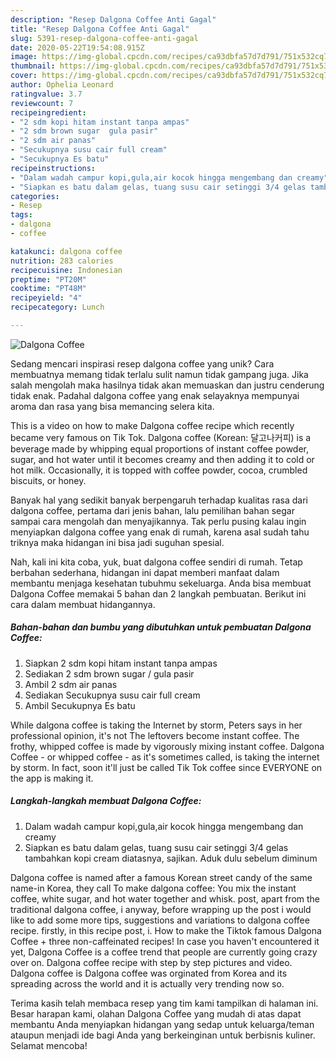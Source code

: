 ```yaml
---
description: "Resep Dalgona Coffee Anti Gagal"
title: "Resep Dalgona Coffee Anti Gagal"
slug: 5391-resep-dalgona-coffee-anti-gagal
date: 2020-05-22T19:54:08.915Z
image: https://img-global.cpcdn.com/recipes/ca93dbfa57d7d791/751x532cq70/dalgona-coffee-foto-resep-utama.jpg
thumbnail: https://img-global.cpcdn.com/recipes/ca93dbfa57d7d791/751x532cq70/dalgona-coffee-foto-resep-utama.jpg
cover: https://img-global.cpcdn.com/recipes/ca93dbfa57d7d791/751x532cq70/dalgona-coffee-foto-resep-utama.jpg
author: Ophelia Leonard
ratingvalue: 3.7
reviewcount: 7
recipeingredient:
- "2 sdm kopi hitam instant tanpa ampas"
- "2 sdm brown sugar  gula pasir"
- "2 sdm air panas"
- "Secukupnya susu cair full cream"
- "Secukupnya Es batu"
recipeinstructions:
- "Dalam wadah campur kopi,gula,air kocok hingga mengembang dan creamy"
- "Siapkan es batu dalam gelas, tuang susu cair setinggi 3/4 gelas tambahkan kopi cream diatasnya, sajikan. Aduk dulu sebelum diminum"
categories:
- Resep
tags:
- dalgona
- coffee

katakunci: dalgona coffee 
nutrition: 283 calories
recipecuisine: Indonesian
preptime: "PT20M"
cooktime: "PT48M"
recipeyield: "4"
recipecategory: Lunch

---
```



![Dalgona Coffee](https://img-global.cpcdn.com/recipes/ca93dbfa57d7d791/751x532cq70/dalgona-coffee-foto-resep-utama.jpg)

Sedang mencari inspirasi resep dalgona coffee yang unik? Cara membuatnya memang tidak terlalu sulit namun tidak gampang juga. Jika salah mengolah maka hasilnya tidak akan memuaskan dan justru cenderung tidak enak. Padahal dalgona coffee yang enak selayaknya mempunyai aroma dan rasa yang bisa memancing selera kita.

This is a video on how to make Dalgona coffee recipe which recently became very famous on Tik Tok. Dalgona coffee (Korean: 달고나커피) is a beverage made by whipping equal proportions of instant coffee powder, sugar, and hot water until it becomes creamy and then adding it to cold or hot milk. Occasionally, it is topped with coffee powder, cocoa, crumbled biscuits, or honey.

Banyak hal yang sedikit banyak berpengaruh terhadap kualitas rasa dari dalgona coffee, pertama dari jenis bahan, lalu pemilihan bahan segar sampai cara mengolah dan menyajikannya. Tak perlu pusing kalau ingin menyiapkan dalgona coffee yang enak di rumah, karena asal sudah tahu triknya maka hidangan ini bisa jadi suguhan spesial.


Nah, kali ini kita coba, yuk, buat dalgona coffee sendiri di rumah. Tetap berbahan sederhana, hidangan ini dapat memberi manfaat dalam membantu menjaga kesehatan tubuhmu sekeluarga. Anda bisa membuat Dalgona Coffee memakai 5 bahan dan 2 langkah pembuatan. Berikut ini cara dalam membuat hidangannya.

<!--inarticleads1-->

##### Bahan-bahan dan bumbu yang dibutuhkan untuk pembuatan Dalgona Coffee:

1. Siapkan 2 sdm kopi hitam instant tanpa ampas
1. Sediakan 2 sdm brown sugar / gula pasir
1. Ambil 2 sdm air panas
1. Sediakan Secukupnya susu cair full cream
1. Ambil Secukupnya Es batu


While dalgona coffee is taking the Internet by storm, Peters says in her professional opinion, it&#39;s not The leftovers become instant coffee. The frothy, whipped coffee is made by vigorously mixing instant coffee. Dalgona Coffee - or whipped coffee - as it&#39;s sometimes called, is taking the internet by storm. In fact, soon it&#39;ll just be called Tik Tok coffee since EVERYONE on the app is making it. 

<!--inarticleads2-->

##### Langkah-langkah membuat Dalgona Coffee:

1. Dalam wadah campur kopi,gula,air kocok hingga mengembang dan creamy
1. Siapkan es batu dalam gelas, tuang susu cair setinggi 3/4 gelas tambahkan kopi cream diatasnya, sajikan. Aduk dulu sebelum diminum


Dalgona coffee is named after a famous Korean street candy of the same name-in Korea, they call To make dalgona coffee: You mix the instant coffee, white sugar, and hot water together and whisk. post, apart from the traditional dalgona coffee, i anyway, before wrapping up the post i would like to add some more tips, suggestions and variations to dalgona coffee recipe. firstly, in this recipe post, i. How to make the Tiktok famous Dalgona Coffee + three non-caffeinated recipes! In case you haven&#39;t encountered it yet, Dalgona Coffee is a coffee trend that people are currently going crazy over on. Dalgona coffee recipe with step by step pictures and video. Dalgona coffee is Dalgona coffee was orginated from Korea and its spreading across the world and it is actually very trending now so. 

Terima kasih telah membaca resep yang tim kami tampilkan di halaman ini. Besar harapan kami, olahan Dalgona Coffee yang mudah di atas dapat membantu Anda menyiapkan hidangan yang sedap untuk keluarga/teman ataupun menjadi ide bagi Anda yang berkeinginan untuk berbisnis kuliner. Selamat mencoba!
